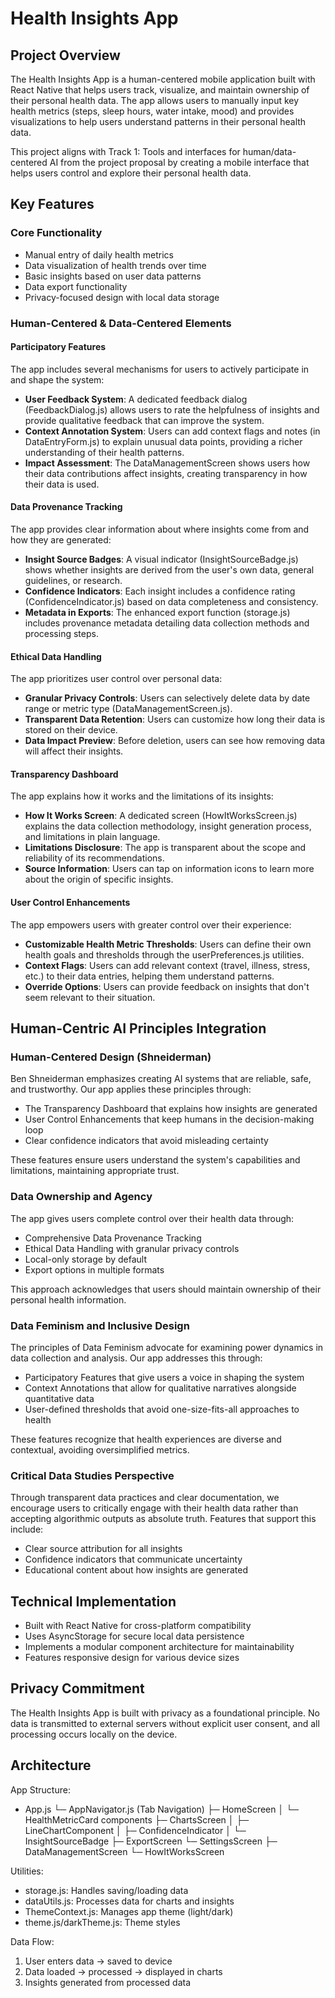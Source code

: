 # Health Insights App

## Project Overview
The Health Insights App is a human-centered mobile application built with React Native that helps users track, visualize, and maintain ownership of their personal health data. The app allows users to manually input key health metrics (steps, sleep hours, water intake, mood) and provides visualizations to help users understand patterns in their personal health data.

This project aligns with Track 1: Tools and interfaces for human/data-centered AI from the project proposal by creating a mobile interface that helps users control and explore their personal health data.

## Key Features

### Core Functionality
- Manual entry of daily health metrics
- Data visualization of health trends over time
- Basic insights based on user data patterns
- Data export functionality
- Privacy-focused design with local data storage

### Human-Centered & Data-Centered Elements

#### Participatory Features
The app includes several mechanisms for users to actively participate in and shape the system:

- **User Feedback System**: A dedicated feedback dialog (FeedbackDialog.js) allows users to rate the helpfulness of insights and provide qualitative feedback that can improve the system.
- **Context Annotation System**: Users can add context flags and notes (in DataEntryForm.js) to explain unusual data points, providing a richer understanding of their health patterns.
- **Impact Assessment**: The DataManagementScreen shows users how their data contributions affect insights, creating transparency in how their data is used.

#### Data Provenance Tracking
The app provides clear information about where insights come from and how they are generated:

- **Insight Source Badges**: A visual indicator (InsightSourceBadge.js) shows whether insights are derived from the user's own data, general guidelines, or research.
- **Confidence Indicators**: Each insight includes a confidence rating (ConfidenceIndicator.js) based on data completeness and consistency.
- **Metadata in Exports**: The enhanced export function (storage.js) includes provenance metadata detailing data collection methods and processing steps.

#### Ethical Data Handling
The app prioritizes user control over personal data:

- **Granular Privacy Controls**: Users can selectively delete data by date range or metric type (DataManagementScreen.js).
- **Transparent Data Retention**: Users can customize how long their data is stored on their device.
- **Data Impact Preview**: Before deletion, users can see how removing data will affect their insights.

#### Transparency Dashboard
The app explains how it works and the limitations of its insights:

- **How It Works Screen**: A dedicated screen (HowItWorksScreen.js) explains the data collection methodology, insight generation process, and limitations in plain language.
- **Limitations Disclosure**: The app is transparent about the scope and reliability of its recommendations.
- **Source Information**: Users can tap on information icons to learn more about the origin of specific insights.

#### User Control Enhancements
The app empowers users with greater control over their experience:

- **Customizable Health Metric Thresholds**: Users can define their own health goals and thresholds through the userPreferences.js utilities.
- **Context Flags**: Users can add relevant context (travel, illness, stress, etc.) to their data entries, helping them understand patterns.
- **Override Options**: Users can provide feedback on insights that don't seem relevant to their situation.

## Human-Centric AI Principles Integration

### Human-Centered Design (Shneiderman)
Ben Shneiderman emphasizes creating AI systems that are reliable, safe, and trustworthy. Our app applies these principles through:

- The Transparency Dashboard that explains how insights are generated
- User Control Enhancements that keep humans in the decision-making loop
- Clear confidence indicators that avoid misleading certainty

These features ensure users understand the system's capabilities and limitations, maintaining appropriate trust.

### Data Ownership and Agency
The app gives users complete control over their health data through:

- Comprehensive Data Provenance Tracking
- Ethical Data Handling with granular privacy controls
- Local-only storage by default
- Export options in multiple formats

This approach acknowledges that users should maintain ownership of their personal health information.

### Data Feminism and Inclusive Design
The principles of Data Feminism advocate for examining power dynamics in data collection and analysis. Our app addresses this through:

- Participatory Features that give users a voice in shaping the system
- Context Annotations that allow for qualitative narratives alongside quantitative data
- User-defined thresholds that avoid one-size-fits-all approaches to health

These features recognize that health experiences are diverse and contextual, avoiding oversimplified metrics.

### Critical Data Studies Perspective
Through transparent data practices and clear documentation, we encourage users to critically engage with their health data rather than accepting algorithmic outputs as absolute truth. Features that support this include:

- Clear source attribution for all insights
- Confidence indicators that communicate uncertainty
- Educational content about how insights are generated

## Technical Implementation
- Built with React Native for cross-platform compatibility
- Uses AsyncStorage for secure local data persistence
- Implements a modular component architecture for maintainability
- Features responsive design for various device sizes

## Privacy Commitment
The Health Insights App is built with privacy as a foundational principle. No data is transmitted to external servers without explicit user consent, and all processing occurs locally on the device.

## Architecture

App Structure:
- App.js 
  └─ AppNavigator.js (Tab Navigation)
     ├─ HomeScreen
     │  └─ HealthMetricCard components
     ├─ ChartsScreen
     │  ├─ LineChartComponent 
     │  ├─ ConfidenceIndicator
     │  └─ InsightSourceBadge
     ├─ ExportScreen
     └─ SettingsScreen
        ├─ DataManagementScreen
        └─ HowItWorksScreen

Utilities:
- storage.js: Handles saving/loading data
- dataUtils.js: Processes data for charts and insights
- ThemeContext.js: Manages app theme (light/dark)
- theme.js/darkTheme.js: Theme styles

Data Flow:
1. User enters data → saved to device
2. Data loaded → processed → displayed in charts
3. Insights generated from processed data